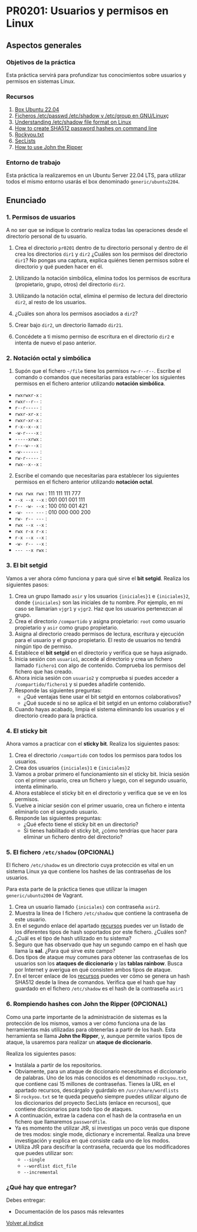 # PR0201: Usuarios y permisos en Linux

## Aspectos generales

### Objetivos de la práctica

Esta práctica servirá para profundizar tus conocimientos sobre usuarios y permisos en sistemas Linux.


### Recursos

1. [Box Ubuntu 22.04](https://app.vagrantup.com/generic/boxes/ubuntu2204)
2. [Ficheros /etc/passwd /etc/shadow y /etc/group en GNU/Linux](https://blog.elhacker.net/2022/02/icheros-etc-passwd-shadow-y-group.html)ç
3. [Understanding /etc/shadow file format on Linux](https://www.cyberciti.biz/faq/understanding-etcshadow-file/)
4. [How to create SHA512 password hashes on command line](https://unix.stackexchange.com/questions/52108/how-to-create-sha512-password-hashes-on-command-line)
5. [Rockyou.txt](https://github.com/brannondorsey/naive-hashcat/releases/download/data/rockyou.txt)
6. [SecLists](https://github.com/danielmiessler/SecLists/tree/master)
7. [How to use John the Ripper](https://www.varonis.com/blog/john-the-ripper)


### Entorno de trabajo

Esta práctica la realizaremos en un Ubuntu Server 22.04 LTS, para utilizar todos el mismo entorno usarás el box denominado `generic/ubuntu2204`.


## Enunciado

### 1. Permisos de usuarios

A no ser que se indique lo contrario realiza todas las operaciones desde el directorio personal de tu usuario.

1.	Crea el directorio `pr0201` dentro de tu directorio personal y dentro de él crea los directorios `dir1` y `dir2` ¿Cuáles son los permisos del directorio `dir1`? No pongas una captura, explica quiénes tienen permisos sobre el directorio y qué pueden hacer en él.

2.	Utilizando   la   notación   simbólica, elimina   todos   los   permisos de   escritura (propietario, grupo, otros) del directorio `dir2`.

3.	Utilizando la notación octal, elimina el permiso de lectura del directorio `dir2`, al resto de los usuarios.

4.	¿Cuáles son ahora los permisos asociados a `dir2`?

5.	Crear bajo `dir2`, un directorio llamado `dir21`.

6.	Concédete a ti mismo permiso de escritura en el directorio `dir2` e intenta de nuevo el paso anterior.



### 2. Notación octal y simbólica

1.	Supón que el fichero `~/file` tiene los permisos `rw-r--r--`. Escribe el comando o comandos que necesitarías para establecer los siguientes permisos en el fichero anterior utilizando **notación simbólica**. 

- `rwxrwxr-x` :
- `rwxr--r--` :
- `r--r-----` :
- `rwxr-xr-x` :
- `rwxr-xr-x` :
- `r-x--x--x` :
- `-w-r----x` :
- `-----xrwx` :
- `r---w---x` :
- `-w-------` :
- `rw-r-----` :
- `rwx--x--x` :

2.	Escribe el comando que necesitarías para establecer los siguientes permisos en el fichero anterior utilizando **notación octal**.

- `rwx rwx rwx` : 111 111 111  777
- `--x --x --x` : 001 001 001  111
- `r-- -w- --x` : 100 010 001  421
- `-w- --- ---` : 010 000 000  200
- `rw- r-- ---` :
- `rwx --x --x` :
- `rwx r-x r-x` :
- `r-x --x --x` :
- `-w- r-- --x` :
- `--- --x rwx` :


### 3. El bit setgid

Vamos a ver ahora cómo funciona y para qué sirve el **bit setgid**. Realiza los siguientes pasos:

1. Crea un grupo llamado `asir` y los usuarios `{iniciales}1` e `{iniciales}2`, donde `{iniciales}` son las iniciales de tu nombre. Por ejemplo, en mi caso se llamarían `vjgr1` y `vjgr2`. Haz que los usuarios pertenezcan al grupo.
2. Crea el directorio `/compartido` y asigna propietario: `root` como usuario propietario y `asir` como grupo propietario.
3.  Asigna al directorio creado permisos de lectura, escritura y ejecución para el usuario y el grupo propietario. El resto de usuarios no tendrá ningún tipo de permiso.
4.  Establece el **bit setgid** en el directorio y verifica que se haya asignado.
5.  Inicia sesión con `usuario1`, accede al directorio y crea un fichero llamado `fichero1` con algo de contenido. Comprueba los permisos del fichero que has creado.
6.  Ahora inicia sesión con `usuario2` y comprueba si puedes acceder a `/compartido/fichero1` y si puedes añadirle contenido.
7.  Responde las siguientes preguntas:
    - ¿Qué ventajas tiene usar el bit setgid en entornos colaborativos?
    - ¿Qué sucede si no se aplica el bit setgid en un entorno colaborativo?
8. Cuando hayas acabado, limpia el sistema eliminando los usuarios y el directorio creado para la práctica.


### 4. El sticky bit

Ahora vamos a practicar con el **sticky  bit**. Realiza los siguientes pasos:

1. Crea el directorio `/compartido` con todos los permisos para todos los usuarios.
2. Crea dos usuarios `{iniciales}1` e `{iniciales}2`
3. Vamos a probar primero el funcionamiento sin el sticky bit. Inicia sesión con el primer usuario, crea un fichero y luego, con el segundo usuario, intenta eliminarlo.
4. Ahora establece el sticky bit en el directorio y verifica que se ve en los permisos.
5. Vuelve a iniciar sesión con el primer usuario, crea un fichero e intenta eliminarlo con el segundo usuario.
6. Responde las siguientes preguntas:
   - ¿Qué efecto tiene el sticky bit en un directorio?
   - Si tienes habilitado el sticky bit, ¿cómo tendrías que hacer para eliminar un fichero dentro del directorio?


### 5. El fichero `/etc/shadow` (**OPCIONAL**)

El fichero `/etc/shadow` es un directorio cuya protección es vital en un sistema Linux ya que contiene los hashes de las contraseñas de los usuarios. 

Para esta parte de la práctica tienes que utilizar la imagen `generic/ubuntu2004` de Vagrant.

1. Crea un usuario llamado `{iniciales}` con contraseña `asir2`.
2. Muestra la línea de l fichero `/etc/shadow` que contiene la contraseña de este usuario.
3. En el segundo enlace del apartado [recursos](#recursos) puedes ver un listado de los diferentes tipos de hash soportados por este fichero. ¿Cuáles son?
4. ¿Cuál es el tipo de hash utilizado en tu sistema?
5. Seguro que has observado que hay un segundo campo en el hash que llama la **sal**. ¿Para qué sirve este campo?
6. Dos tipos de ataque muy comunes para obtener las contraseñas de los usuarios son los **ataques de diccionario** y las **tablas rainbow**. Busca por Internet y averigua en qué consisten ambos tipos de ataque.
7. En el tercer enlace de los [recursos](#recursos) puedes ver cómo se genera un hash SHA512 desde la línea de comandos. Verifica que el hash que hay guardado en el fichero `/etc/shadow` es el hash de la contraseña `asir1`


### 6. Rompiendo hashes con John the Ripper (**OPCIONAL**)

Como una parte importante de la administración de sistemas es la protección de los mismos, vamos a ver cómo funciona una de las herramientas más utilizadas para obtenerlas a partir de los hash. Esta herramienta se llama **John the Ripper**, y, aunque permite varios tipos de ataque, la usaremos para realizar un **ataque de diccionario**.

Realiza los siguientes pasos:

- Instálala a partir de los repositorios. 
- Obviamente, para un ataque de diccionario necesitamos el diccionario de palabras. Uno de los más conocidos es el denominado `rockyou.txt`, que contiene casi 15 millones de contraseñas. Tienes la URL en el apartado recursos, descárgalo y guárdalo en `/usr/share/wordlists`
- Si `rockyou.txt` se te queda pequeño siempre puedes utilizar alguno de los diccionarios del proyecto SecLists (enlace en recursos), que contiene diccionarios para todo tipo de ataques.
- A continuación, extrae la cadena con el hash de la contraseña en un fichero que llamaremos `passwordfile`.
- Ya es momento the utilizar JtR, si investigas un poco verás que dispone de tres modos: single mode, dictionary e incremental. Realiza una breve investigación y explica en qué consiste cada uno de los modos.
- Utiliza JtR para descifrar la contraseña, recuerda que los modificadores que puedes utilizar son:
  - `--single`
  - `--wordlist dict_file`
  - `--incremental`


### ¿Qué hay que entregar?

Debes entregar:

- Documentación de los pasos más relevantes



[Volver al índice](../index.html)